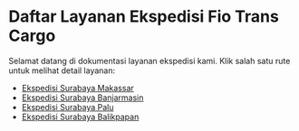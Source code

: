 # Daftar Layanan Ekspedisi Fio Trans Cargo

Selamat datang di dokumentasi layanan ekspedisi kami. Klik salah satu rute untuk melihat detail layanan:

- [Ekspedisi Surabaya Makassar](./ekspedisi-surabaya-makassar.md)
- [Ekspedisi Surabaya Banjarmasin](./ekspedisi-surabaya-banjarmasin.md)
- [Ekspedisi Surabaya Palu](./ekspedisi-surabaya-palu.md)
- [Ekspedisi Surabaya Balikpapan](./ekspedisi-surabaya-balikpapan.md)
